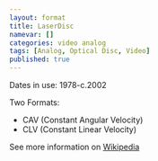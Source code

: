 ```yaml
---
layout: format
title: LaserDisc
namevar: []
categories: video analog
tags: [Analog, Optical Disc, Video]
published: true
---
```


Dates in use: 1978-c.2002

Two Formats:
- CAV (Constant Angular Velocity)
- CLV (Constant Linear Velocity)

See more information on [Wikipedia](https://en.wikipedia.org/wiki/LaserDisc)
